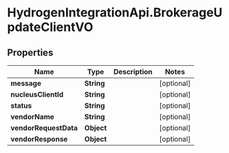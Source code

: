# HydrogenIntegrationApi.BrokerageUpdateClientVO

## Properties
Name | Type | Description | Notes
------------ | ------------- | ------------- | -------------
**message** | **String** |  | [optional] 
**nucleusClientId** | **String** |  | [optional] 
**status** | **String** |  | [optional] 
**vendorName** | **String** |  | [optional] 
**vendorRequestData** | **Object** |  | [optional] 
**vendorResponse** | **Object** |  | [optional] 


